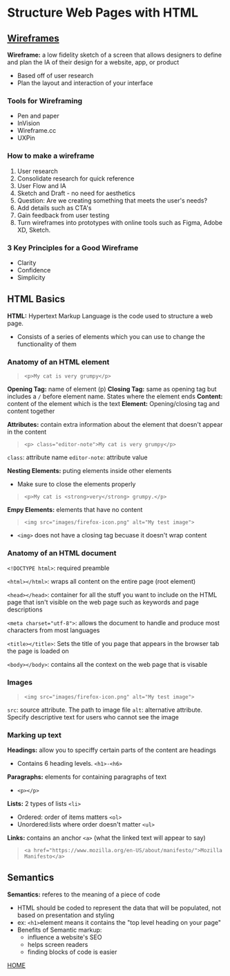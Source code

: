 # Structure Web Pages with HTML

## [Wireframes](https://careerfoundry.com/en/blog/ux-design/how-to-create-your-first-wireframe/)

**Wireframe:** a low fidelity sketch of a screen that allows designers to define and plan the IA of their design for a website, app, or product
- Based off of user research 
- Plan the layout and interaction of your interface


### Tools for Wireframing

- Pen and paper
- InVision
- Wireframe.cc
- UXPin

### How to make a wireframe

1. User research
2. Consolidate research for quick reference
3. User Flow and IA
4. Sketch and Draft - no need for aesthetics
5. Question: Are we creating something that meets the user's needs?
6. Add details such as CTA's
7. Gain feedback from user testing
8. Turn wireframes into prototypes with online tools such as Figma, Adobe XD, Sketch.


### 3 Key Principles for a Good Wireframe

- Clarity
- Confidence
- Simplicity


## HTML Basics

**HTML:** Hypertext Markup Language is the code used to structure a web page.
- Consists of a series of elements which you can use to change the functionality of them

### Anatomy of an HTML element

> `<p>My cat is very grumpy</p>`

**Opening Tag:** name of element (p)
**Closing Tag:** same as opening tag but includes a `/` before element name. States where the element ends
**Content:** content of the element which is the text
**Element:** Opening/closing tag and content together

**Attributes:** contain extra information about the element that doesn't appear in the content

> `<p> class="editor-note">My cat is very grumpy</p>`

`class`: attribute name
`editor-note`: attribute value

**Nesting Elements:** puting elements inside other elements
- Make sure to close the elements properly

> `<p>My cat is <strong>very</strong> grumpy.</p>`

**Empy Elements:** elements that have no content

> `<img src="images/firefox-icon.png" alt="My test image">`

- `<img>` does not have a closing tag becuase it doesn't wrap content 


### Anatomy of an HTML document

`<!DOCTYPE html>`: required preamble

`<html></html>`: wraps all content on the entire page (root element)

`<head></head>`: container for all the stuff you want to include on the HTML page that isn't visible on the web page such as keywords and page descriptions

`<meta charset="utf-8">`: allows the document to handle and produce most characters from most languages

`<title></title>`: Sets the title of you page that appears in the browser tab the page is loaded on

`<body></body>`: contains all the context on the web page that is visable


### Images

> `<img src="images/firefox-icon.png" alt="My test image">`

`src`: source attribute. The path to image file
`alt`: alternative attribute. Specify descriptive text for users who cannot see the image


### Marking up text

**Headings:** allow you to speciffy certain parts of the content are headings 
- Contains 6 heading levels. `<h1>-<h6>`

**Paragraphs:** elements for containing paragraphs of text
- `<p></p>`

**Lists:** 2 types of lists `<li>`
- Ordered: order of items matters `<ol>`
- Unordered:lists where order doesn't matter `<ul>`

**Links:** contains an anchor `<a>` (what the linked text will appear to say)

> `<a href="https://www.mozilla.org/en-US/about/manifesto/">Mozilla Manifesto</a>`

## Semantics 

**Semantics:** referes to the meaning of a piece of code
- HTML should be coded to represent the data that will be populated, not based on presentation and styling 
- ex: `<h1>`element means it contains the "top level heading on your page"
- Benefits of Semantic markup:
    - influence a website's SEO
    - helps screen readers
    - finding blocks of code is easier

[HOME](README.md)

